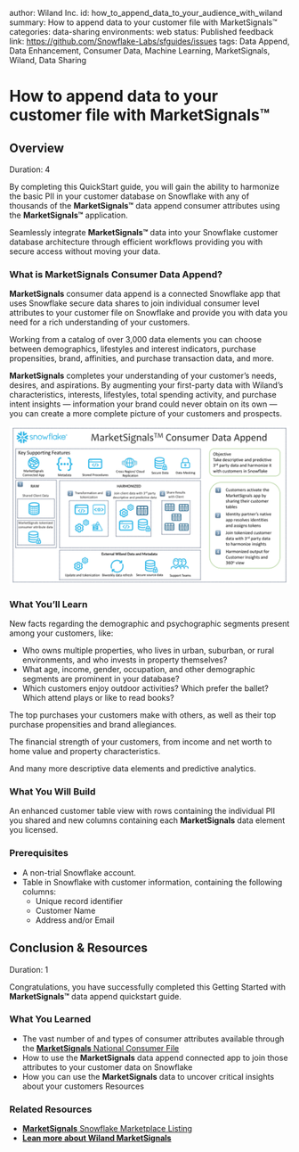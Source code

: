 author: Wiland Inc.
id: how_to_append_data_to_your_audience_with_wiland
summary: How to append data to your customer file with MarketSignals&trade;
categories: data-sharing
environments: web
status: Published 
feedback link: https://github.com/Snowflake-Labs/sfguides/issues
tags: Data Append, Data Enhancement, Consumer Data, Machine Learning, MarketSignals, Wiland, Data Sharing

# How to append data to your customer file with MarketSignals&trade;
<!-- ------------------------ -->
## Overview
Duration: 4

By completing this QuickStart guide, you will gain the ability to harmonize the basic PII in your customer database on Snowflake with any of thousands of the **MarketSignals&trade;** data append consumer attributes using the **MarketSignals&trade;** application.

Seamlessly integrate **MarketSignals&trade;** data into your Snowflake customer database architecture through efficient workflows providing you with secure access without moving your data.

### What is MarketSignals Consumer Data Append?

**MarketSignals** consumer data append is a connected Snowflake app that uses Snowflake secure data shares to join individual consumer level attributes to your customer file on Snowflake and provide you with data you need for a rich understanding of your customers.

Working from a catalog of over 3,000 data elements you can choose between demographics, lifestyles and interest indicators, purchase propensities, brand, affinities, and purchase transaction data, and more.

**MarketSignals** completes your understanding of your customer’s needs, desires, and aspirations. By augmenting your first-party data with Wiland’s characteristics, interests, lifestyles, total spending activity, and purchase intent insights &mdash; information your brand could never obtain on its own &mdash; you can create a more complete picture of your customers and prospects.

![Consumer Data Append](assets/Snowflake_Reference_Architecture.jpg)

### What You’ll Learn

New facts regarding the demographic and psychographic segments present among your customers, like:

- Who owns multiple properties, who lives in urban, suburban, or rural environments, and who invests in property themselves?
- What age, income, gender, occupation, and other demographic segments are prominent in your database?
- Which customers enjoy outdoor activities? Which prefer the ballet? Which attend plays or like to read books?

The top purchases your customers make with others, as well as their top purchase propensities and brand allegiances.

The financial strength of your customers, from income and net worth to home value and property characteristics.

And many more descriptive data elements and predictive analytics.

### What You Will Build

An enhanced customer table view with rows containing the individual PII you shared and new columns containing each **MarketSignals** data element you licensed.

### Prerequisites

- A non-trial Snowflake account.
- Table in Snowflake with customer information, containing the following columns:
  - Unique record identifier
  - Customer Name
  - Address and/or Email

## Conclusion & Resources
Duration: 1

Congratulations, you have successfully completed this Getting Started with **MarketSignals&trade;** data append quickstart guide.

### What You Learned

- The vast number of and types of consumer attributes available through the [**MarketSignals** National Consumer File](https://app.snowflake.com/marketplace/listing/GZTYZ62JF08/wiland-inc-wiland-viewtm-national-consumer-file?search=wiland)
- How to use the **MarketSignals** data append connected app to join those attributes to your customer data on Snowflake
- How you can use the **MarketSignals** data to uncover critical insights about your customers Resources

### Related Resources

- [**MarketSignals** Snowflake Marketplace Listing](https://app.snowflake.com/marketplace/listing/GZTYZ62JF08/wiland-inc-wiland-viewtm-national-consumer-file?search=wiland)
- [**Lean more about Wiland MarketSignals**](https://wiland.com/data/ "Superior Enhancement Data for Improved Marketing ROI") 
